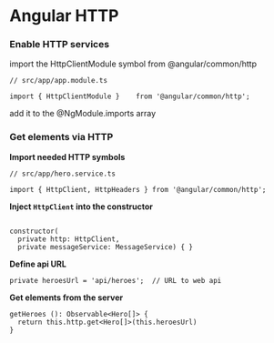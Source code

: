 # Angular HTTP

### Enable HTTP services
import the HttpClientModule symbol from @angular/common/http

```
// src/app/app.module.ts

import { HttpClientModule }    from '@angular/common/http';
```
add it to the @NgModule.imports array

### Get elements via HTTP

**Import needed HTTP symbols**
```
// src/app/hero.service.ts

import { HttpClient, HttpHeaders } from '@angular/common/http';
```

**Inject `HttpClient` into the constructor**
```

constructor(
  private http: HttpClient,
  private messageService: MessageService) { }
```

**Define api URL**
```
private heroesUrl = 'api/heroes';  // URL to web api
```

**Get elements from the server**
```
getHeroes (): Observable<Hero[]> {
  return this.http.get<Hero[]>(this.heroesUrl)
}
```
